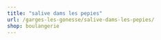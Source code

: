 ```yaml
---
title: "salive dams les pepies"
url: /garges-les-gonesse/salive-dams-les-pepies/
shop: boulangerie
---
```

